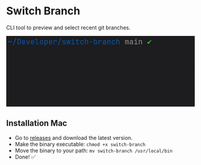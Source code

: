 # Switch Branch

CLI tool to preview and select recent git branches.

![demo gif](demo.gif)

## Installation Mac

- Go to [releases](https://github.com/oscarheimdahl/switch-branch/releases) and download the latest version.
- Make the binary executable: `chmod +x switch-branch`
- Move the binary to your path: `mv switch-branch /usr/local/bin`
- Done! ✅
